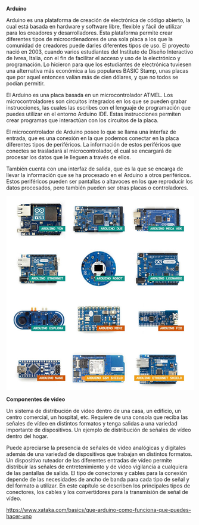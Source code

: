**Arduino**

Arduino es una plataforma de creación de electrónica de código abierto, la cual está basada en hardware y software libre, flexible y fácil de utilizar para los creadores y desarrolladores. Esta plataforma permite crear diferentes tipos de microordenadores de una sola placa a los que la comunidad de creadores puede darles diferentes tipos de uso.
El proyecto nació en 2003, cuando varios estudiantes del Instituto de Diseño Interactivo de Ivrea, Italia, con el fin de facilitar el acceso y uso de la electrónico y programación. Lo hicieron para que los estudiantes de electrónica tuviesen una alternativa más económica a las populares BASIC Stamp, unas placas que por aquel entonces valían más de cien dólares, y que no todos se podían permitir.

El Arduino es una placa basada en un microcontrolador ATMEL. Los microcontroladores son circuitos integrados en los que se pueden grabar instrucciones, las cuales las escribes con el lenguaje de programación que puedes utilizar en el entorno Arduino IDE. Estas instrucciones permiten crear programas que interactúan con los circuitos de la placa.

El microcontrolador de Arduino posee lo que se llama una interfaz de entrada, que es una conexión en la que podemos conectar en la placa diferentes tipos de periféricos. La información de estos periféricos que conectes se trasladará al microcontrolador, el cual se encargará de procesar los datos que le lleguen a través de ellos.

También cuenta con una interfaz de salida, que es la que se encarga de llevar la información que se ha procesado en el Arduino a otros periféricos. Estos periféricos pueden ser pantallas o altavoces en los que reproducir los datos procesados, pero también pueden ser otras placas o controladores.

![f1](https://github.com/JorgeGallegos99/Tutorial-para-simular-arduino-Tutorial-para-simular-arduino-/blob/master/IMG/f1trabajoExtraarduino.jpg)

**Componentes de video**

Un sistema de distribución de vídeo dentro de una casa, un edificio, un centro comercial, un hospital, etc. Requiere de una consola que reciba las señales de vídeo en distintos formatos y tenga salidas a una variedad importante de dispositivos. Un ejemplo de distribución de señales de vídeo dentro del hogar.

Puede apreciarse la presencia de señales de vídeo analógicas y digitales además de una variedad de dispositivos que trabajan en distintos formatos. Un dispositivo ruteador de las diferentes entradas de vídeo permite distribuir las señales de entretenimiento y de vídeo vigilancia a cualquiera de las pantallas de salida. El tipo de conectores y cables para la conexión depende de las necesidades de ancho de banda para cada tipo de señal y del formato a utilizar. En este capítulo se describen los principales tipos de conectores, los cables y los convertidores para la transmisión de señal de vídeo.

https://www.xataka.com/basics/que-arduino-como-funciona-que-puedes-hacer-uno
